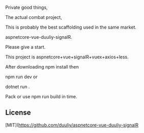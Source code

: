 Private good things,

The actual combat project,

This is probably the best scaffolding used in the same market.

aspnetcore-vue-duuliy-signalR.

Please give a start.

This project is  aspnetcore+vue+signalR+vuex+axios+less.

After downloading npm install then 

npm run dev  or

dotnet run  .

Pack or use npm run build in time.



## License

[MIT](https://github.com/duuliy/aspnetcore-vue-duuliy-signalR
